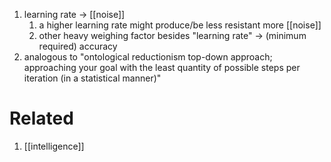 1. learning rate → [[noise]]
	1. a higher learning rate might produce/be less resistant more [[noise]]
	2. other heavy weighing factor besides "learning rate" → (minimum required) accuracy
2. analogous to "ontological reductionism top-down approach; approaching your goal with the least quantity of possible steps per iteration (in a statistical manner)"

# Related
1. [[intelligence]]